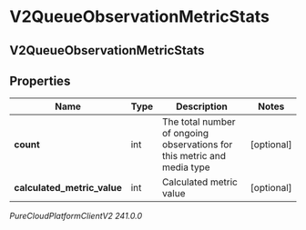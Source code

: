 # V2QueueObservationMetricStats

## V2QueueObservationMetricStats

## Properties

|Name | Type | Description | Notes|
|------------ | ------------- | ------------- | -------------|
| **count** | int | The total number of ongoing observations for this metric and media type | [optional] |
| **calculated_metric_value** | int | Calculated metric value | [optional] |



_PureCloudPlatformClientV2 241.0.0_
